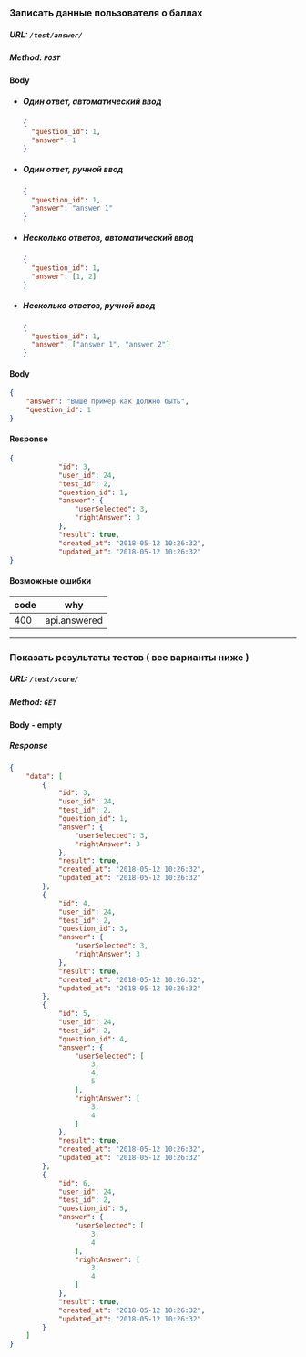 
### Записать данные пользователя о баллах

##### URL: `/test/answer/`
##### Method: `POST`

#### Body

 - ##### Один ответ, автоматический ввод
    ```json
    {
      "question_id": 1,
      "answer": 1
    }
    ```
 - ##### Один ответ, ручной ввод
    ```json
    {
      "question_id": 1,
      "answer": "answer 1"
    }
    ```
 - ##### Несколько ответов, автоматический ввод
    ```json
    {
      "question_id": 1,
      "answer": [1, 2]
    }
    ```
 - ##### Несколько ответов, ручной ввод
    ```json
    {
      "question_id": 1,
      "answer": ["answer 1", "answer 2"]
    }
    ```

#### Body
```json
{
    "answer": "Выше пример как должно быть",
    "question_id": 1
}
```

#### Response
```json
{
            "id": 3,
            "user_id": 24,
            "test_id": 2,
            "question_id": 1,
            "answer": {
                "userSelected": 3,
                "rightAnswer": 3
            },
            "result": true,
            "created_at": "2018-05-12 10:26:32",
            "updated_at": "2018-05-12 10:26:32"
}
```

#### Возможные ошибки
| code | why 
|---|---|
| 400  | api.answered


---


### Показать результаты тестов ( все варианты ниже )

##### URL: `/test/score/`
##### Method: `GET`

#### Body - empty

##### Response
```json
{
    "data": [
        {
            "id": 3,
            "user_id": 24,
            "test_id": 2,
            "question_id": 1,
            "answer": {
                "userSelected": 3,
                "rightAnswer": 3
            },
            "result": true,
            "created_at": "2018-05-12 10:26:32",
            "updated_at": "2018-05-12 10:26:32"
        },
        {
            "id": 4,
            "user_id": 24,
            "test_id": 2,
            "question_id": 3,
            "answer": {
                "userSelected": 3,
                "rightAnswer": 3
            },
            "result": true,
            "created_at": "2018-05-12 10:26:32",
            "updated_at": "2018-05-12 10:26:32"
        },
        {
            "id": 5,
            "user_id": 24,
            "test_id": 2,
            "question_id": 4,
            "answer": {
                "userSelected": [
                    3,
                    4,
                    5
                ],
                "rightAnswer": [
                    3,
                    4
                ]
            },
            "result": true,
            "created_at": "2018-05-12 10:26:32",
            "updated_at": "2018-05-12 10:26:32"
        },
        {
            "id": 6,
            "user_id": 24,
            "test_id": 2,
            "question_id": 5,
            "answer": {
                "userSelected": [
                    3,
                    4
                ],
                "rightAnswer": [
                    3,
                    4
                ]
            },
            "result": true,
            "created_at": "2018-05-12 10:26:32",
            "updated_at": "2018-05-12 10:26:32"
        }
    ]
}
```